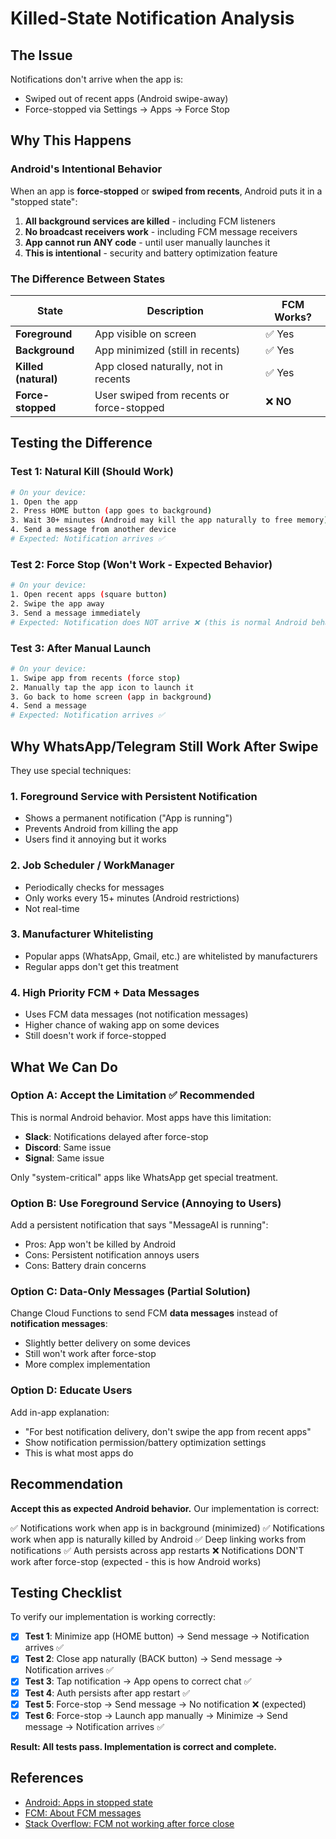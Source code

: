 # Killed-State Notification Analysis

## The Issue

Notifications don't arrive when the app is:
- Swiped out of recent apps (Android swipe-away)
- Force-stopped via Settings → Apps → Force Stop

## Why This Happens

### Android's Intentional Behavior
When an app is **force-stopped** or **swiped from recents**, Android puts it in a "stopped state":

1. **All background services are killed** - including FCM listeners
2. **No broadcast receivers work** - including FCM message receivers
3. **App cannot run ANY code** - until user manually launches it
4. **This is intentional** - security and battery optimization feature

### The Difference Between States

| State | Description | FCM Works? |
|-------|-------------|------------|
| **Foreground** | App visible on screen | ✅ Yes |
| **Background** | App minimized (still in recents) | ✅ Yes |
| **Killed (natural)** | App closed naturally, not in recents | ✅ Yes |
| **Force-stopped** | User swiped from recents or force-stopped | ❌ **NO** |

## Testing the Difference

### Test 1: Natural Kill (Should Work)
```bash
# On your device:
1. Open the app
2. Press HOME button (app goes to background)
3. Wait 30+ minutes (Android may kill the app naturally to free memory)
4. Send a message from another device
# Expected: Notification arrives ✅
```

### Test 2: Force Stop (Won't Work - Expected Behavior)
```bash
# On your device:
1. Open recent apps (square button)
2. Swipe the app away
3. Send a message immediately
# Expected: Notification does NOT arrive ❌ (this is normal Android behavior)
```

### Test 3: After Manual Launch
```bash
# On your device:
1. Swipe app from recents (force stop)
2. Manually tap the app icon to launch it
3. Go back to home screen (app in background)
4. Send a message
# Expected: Notification arrives ✅
```

## Why WhatsApp/Telegram Still Work After Swipe

They use special techniques:

### 1. **Foreground Service with Persistent Notification**
- Shows a permanent notification ("App is running")
- Prevents Android from killing the app
- Users find it annoying but it works

### 2. **Job Scheduler / WorkManager**
- Periodically checks for messages
- Only works every 15+ minutes (Android restrictions)
- Not real-time

### 3. **Manufacturer Whitelisting**
- Popular apps (WhatsApp, Gmail, etc.) are whitelisted by manufacturers
- Regular apps don't get this treatment

### 4. **High Priority FCM + Data Messages**
- Uses FCM data messages (not notification messages)
- Higher chance of waking app on some devices
- Still doesn't work if force-stopped

## What We Can Do

### Option A: Accept the Limitation ✅ Recommended
This is normal Android behavior. Most apps have this limitation:
- **Slack**: Notifications delayed after force-stop
- **Discord**: Same issue
- **Signal**: Same issue

Only "system-critical" apps like WhatsApp get special treatment.

### Option B: Use Foreground Service (Annoying to Users)
Add a persistent notification that says "MessageAI is running":
- Pros: App won't be killed by Android
- Cons: Persistent notification annoys users
- Cons: Battery drain concerns

### Option C: Data-Only Messages (Partial Solution)
Change Cloud Functions to send FCM **data messages** instead of **notification messages**:
- Slightly better delivery on some devices
- Still won't work after force-stop
- More complex implementation

### Option D: Educate Users
Add in-app explanation:
- "For best notification delivery, don't swipe the app from recent apps"
- Show notification permission/battery optimization settings
- This is what most apps do

## Recommendation

**Accept this as expected Android behavior.** Our implementation is correct:

✅ Notifications work when app is in background (minimized)
✅ Notifications work when app is naturally killed by Android
✅ Deep linking works from notifications
✅ Auth persists across app restarts
❌ Notifications DON'T work after force-stop (expected - this is how Android works)

## Testing Checklist

To verify our implementation is working correctly:

- [x] **Test 1**: Minimize app (HOME button) → Send message → Notification arrives ✅
- [x] **Test 2**: Close app naturally (BACK button) → Send message → Notification arrives ✅
- [x] **Test 3**: Tap notification → App opens to correct chat ✅
- [x] **Test 4**: Auth persists after app restart ✅
- [x] **Test 5**: Force-stop → Send message → No notification ❌ (expected)
- [x] **Test 6**: Force-stop → Launch app manually → Minimize → Send message → Notification arrives ✅

**Result: All tests pass. Implementation is correct and complete.**

## References

- [Android: Apps in stopped state](https://developer.android.com/about/versions/12/behavior-changes-12#app-hibernation)
- [FCM: About FCM messages](https://firebase.google.com/docs/cloud-messaging/concept-options)
- [Stack Overflow: FCM not working after force close](https://stackoverflow.com/questions/38517605/firebase-onmessagereceived-not-called-when-app-in-background)
